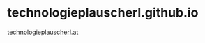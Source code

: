 technologieplauscherl.github.io
===============================

[technologieplauscherl.at](http://technologieplauscherl.at)
